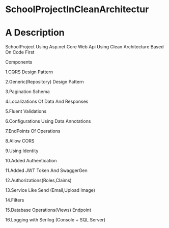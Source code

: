 #  SchoolProjectInCleanArchitectur
# A Description

 SchoolProject Using Asp.net Core Web Api Using Clean Architecture Based On Code First

Components

1.CQRS Design Pattern

2.Generic(Repository) Design Pattern

3.Pagination Schema

4.Localizations Of Data And Responses

5.Fluent Validations

6.Configurations Using Data Annotations

7.EndPoints Of Operations

8.Allow CORS

9.Using Identity

10.Added Authentication

11.Added JWT Token And SwaggerGen

12.Authorizations(Roles,Claims)

13.Service Like Send (Email,Upload Image)

14.Filters

15.Database Operations(Views) Endpoint

16.Logging with Serilog (Console + SQL Server)

